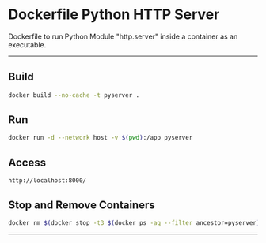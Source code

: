 # Dockerfile Python HTTP Server

Dockerfile to run Python Module "http.server" inside a container as an executable.

---

## Build

```bash
docker build --no-cache -t pyserver .
```

## Run

```bash
docker run -d --network host -v $(pwd):/app pyserver
```

## Access

```url
http://localhost:8000/
```

## Stop and Remove Containers

```bash
docker rm $(docker stop -t3 $(docker ps -aq --filter ancestor=pyserver))
```

---